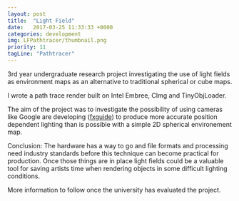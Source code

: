 ```yaml
---
layout: post
title:  "Light Field"
date:   2017-03-25 11:33:33 +0000
categories: development
img: LFPathtracer/thumbnail.png
priority: 11
tagLine: "Pathtracer"
---
```


3rd year undergraduate research project investigating the use of light fields as environment maps as an alternative to traditional spherical or cube maps.

I wrote a path trace render built on Intel Embree, CImg and TinyObjLoader.

The aim of the project was to investigate the possibility of using cameras like Google are developing (<a href="https://www.fxguide.com/featured/paul-debevecs-new-light-field-research/">fxguide</a>) to produce more accurate position dependent lighting than is possible with a simple 2D spherical environement map.

Conclusion: The hardware has a way to go and file formats and processing need industry standards before this technique can become practical for production. Once those things are in place light fields could be a valuable tool for saving artists time when rendering objects in some difficult lighting conditions.

More information to follow once the university has evaluated the project.
